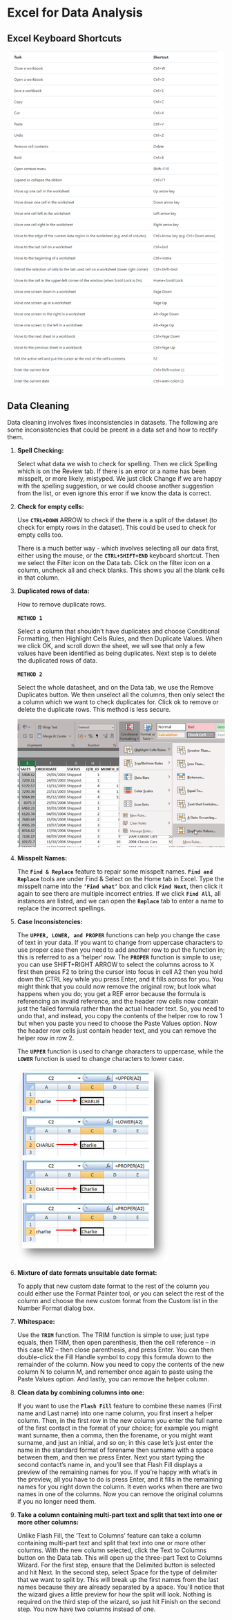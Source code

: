 <h1>Excel for Data Analysis</h1>

<h2>Excel Keyboard Shortcuts</h2>
<p><img src="images/keyboard-shortcuts.png"></p>

<h2>Data Cleaning</h2>

<p>Data cleaning involves fixes inconsistencies in datasets. The following are some inconsistencies that could be preent in a data set and how to rectify them.</p>

<ol>
  
  <li>
    <p><b>Spell Checking:</b></p>
    <p>Select what data we wish to check for spelling. Then we click Spelling which is on the Review tab. If there is an error or a name has been misspelt, or more likely, mistyped. We just click Change if we are happy with the spelling suggestion, or we could choose another suggestion from the list, or even ignore this error if we know the data is correct.</p>
  </li>
  
  <li>
    <p><b>Check for empty cells:</b></p>
    <p>Use <b><code>CTRL+DOWN</code></b> ARROW to check if the there is a split of the dataset (to check for empty rows in the dataset). This could be used to check for empty cells too.</p>
     <p>There is a much better way - which involves selecting all our data first, either using the mouse, or the <b><code>CTRL+SHIFT+END</code></b> keyboard shortcut. Then we select the Filter icon on the Data tab. Click on the filter icon on a column, uncheck all and check blanks. This shows you all the blank cells in that column.</p>
  </li>
  
   <li>
    <p><b>Duplicated rows of data:</b></p>
    <p>How to remove duplicate rows.</p>
    <p><b><code>METHOD 1</code></b></p>
    <p>
     Select a column that shouldn't have duplicates and choose Conditional Formatting, then Highlight Cells Rules, and then Duplicate Values. When we click OK, and scroll down the sheet, we wll see that only a few values have been identified as being duplicates. Next step is to delete the duplicated rows of data.
    </p>
    <p><b><code>METHOD 2</code></b></p>
    <p>
     Select the whole datasheet, and on the Data tab, we use the Remove Duplicates button. We then unselect all the columns, then only select the a column which we want to check duplicates for. Click ok to remove or delete the duplicate rows. This method is less secure.
    </p>
    <p><img src="images/duplicates.png"></p>
  
  </li>
  
   <li>
    <p><b>Misspelt Names:</b></p>
    <p>The <b><code>Find & Replace</code></b> feature to repair some misspelt names. <b><code>Find and Replace</code></b> tools are under Find & Select on the Home tab in Excel. Type the misspelt name into the <b><code>‘Find what’</code></b> box and click <b><code>Find Next</code></b>, then click it again to see there are multiple incorrect entries. If we click <b><code>Find All</code></b>, all instances are listed, and we can open the <b><code>Replace</code></b> tab to enter a name to replace the incorrect spellings.</p>
    </li>
    
    
   <li>
    <p><b>Case Inconsistencies:</b></p>
    <p>
      The <b><code>UPPER, LOWER, and PROPER</code></b> functions can help you change the case of text in your data.  If you want to change from uppercase characters to use proper case then you need to add another row to put the function in; this is referred to as a ‘helper’ row. The <b><code>PROPER</code></b> function is simple to use; you can use SHIFT+RIGHT ARROW to select the columns across to X first then press F2 to bring the cursor into focus in cell A2 then you hold down the CTRL key while you press Enter, and it fills across for you. You might think that you could now remove the original row; but look what happens when you do; you get a REF error because the formula is referencing an invalid reference, and the header row cells now contain just the failed formula rather than the actual header text. So, you need to undo that, and instead, you copy the contents of the helper row to row 1 but when you paste you need to choose the Paste Values option. Now the header row cells just contain header text, and you can remove the helper row in row 2.
    </p>
    <p>
      The <b><code>UPPER</code></b> function is used to change characters to uppercase, while the <b><code>LOWER</code></b> function is used to change characters to lower case.
    </p>  
    <p><img src="images/excel-case.jpg"></p>
    </li>
  
  
  <li>
    <p><b>Mixture of date formats unsuitable date format:</b></p>
    <p>
      To apply that new custom date format to the rest of the column you could either use the Format Painter tool, or you can select the rest of the column and choose the new custom format from the Custom list in the Number Format dialog box.
    </p>
  </li>
  
  
  <li>
    <p><b>Whitespace:</b></p>
    <p>
      Use the <b><code>TRIM</code></b> function. The TRIM function is simple to use; just type equals, then TRIM, then open parenthesis, then the cell reference – in this case M2 – then close parenthesis, and press Enter. You can then double-click the Fill Handle symbol to copy this formula down to the remainder of the column. Now you need to copy the contents of the new column N to column M, and remember once again to paste using the Paste Values option. And lastly, you can remove the helper column. 
    </p>
  </li>
  
  <li>
    <p><b>Clean data by combining columns into one:</b></p>
    <p>
      If you want to use the <b><code>Flash Fill</code></b> feature to combine these names (First name and Last name) into one name column, you first insert a helper column. Then, in the first row in the new column you enter the full name of the first contact in the format of your choice; for example you might want surname, then a comma, then the forename, or you might want surname, and just an initial, and so on; in this case let’s just enter the name in the standard format of forename then surname with a space between them, and then we press Enter. Next you start typing the second contact’s name in, and you’ll see that Flash Fill displays a preview of the remaining names for you. If you’re happy with what’s in the preview, all you have to do is press Enter, and it fills in the remaining names for you right down the column. It even works when there are two names in one of the columns. Now you can remove the original columns if you no longer need them.
    </p>
  </li>
  
  <li>
    <p><b>Take a column containing multi-part text and split that text into one or more other columns:</b></p>
    <p>
      Unlike Flash Fill, the ‘Text to Columns’ feature can take a column containing multi-part text and split that text into one or more other columns.
      With the new column selected, click the Text to Columns button on the Data tab. This will open up the three-part Text to Columns Wizard. For the first step, ensure that the Delimited button is selected and hit Next. In the second step, select Space for the type of delimiter that we want to split by. This will break up the first names from the last names because they are already separated by a space. You'll notice that the wizard gives a little preview for how the split will look. Nothing is required on the third step of the wizard, so just hit Finish on the second step. You now have two columns instead of one.
    </p>
  </li>
  
  
  
</ol>
